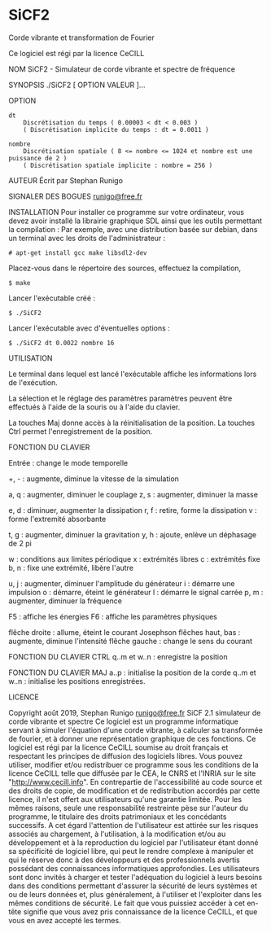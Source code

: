 # SiCF2

Corde vibrante et transformation de Fourier

Ce logiciel est régi par la licence CeCILL

NOM
	SiCF2 - Simulateur de corde vibrante et spectre de fréquence

SYNOPSIS
	./SiCF2 [ OPTION VALEUR ]...

OPTION

	dt
		Discrétisation du temps	( 0.00003 < dt < 0.003 )
		( Discrétisation implicite du temps : dt = 0.0011 )

	nombre
		Discrétisation spatiale ( 8 <= nombre <= 1024 et nombre est une puissance de 2 )
		( Discrétisation spatiale implicite : nombre = 256 )

AUTEUR
		Écrit par Stephan Runigo

SIGNALER DES BOGUES
		runigo@free.fr

INSTALLATION
Pour installer ce programme sur votre ordinateur, vous devez avoir
installé la librairie graphique SDL ainsi que les outils permettant
la compilation :
Par exemple, avec une distribution basée sur debian, dans un terminal avec les
droits de l'administrateur :

	# apt-get install gcc make libsdl2-dev

Placez-vous dans le répertoire des sources, effectuez la compilation,

	$ make

Lancer l'exécutable créé :

	$ ./SiCF2

Lancer l'exécutable avec d'éventuelles options :

	$ ./SiCF2 dt 0.0022 nombre 16

UTILISATION

Le terminal dans lequel est lancé l'exécutable affiche les informations
lors de l'exécution.

La sélection et le réglage des paramètres paramètres peuvent être effectués
à l'aide de la souris ou à l'aide du clavier.

La touches Maj donne accès à la réinitialisation de la position.
La touches Ctrl permet l'enregistrement de la position.

FONCTION DU CLAVIER

Entrée : change le mode temporelle

+, - : augmente, diminue la vitesse de la simulation


a, q : augmenter, diminuer le couplage
z, s : augmenter, diminuer la masse

e, d : diminuer, augmenter la dissipation
r, f : retire, forme la dissipation
v : forme l'extremité absorbante

t, g : augmenter, diminuer la gravitation
y, h : ajoute, enlève un déphasage de 2 pi

w : conditions aux limites périodique
x : extrémités libres
c : extrémités fixe
b, n : fixe une extrémité, libère l'autre

u, j : augmenter, diminuer l'amplitude du générateur
i : démarre une impulsion
o : démarre, éteint le générateur
l : démarre le signal carrée
p, m : augmenter, diminuer la fréquence

F5 : affiche les énergies
F6 : affiche les paramètres physiques

flêche droite : allume, éteint le courant Josephson
flêches haut, bas : augmente, diminue l'intensité
flêche gauche : change le sens du courant

FONCTION DU CLAVIER CTRL
q..m et w..n : enregistre la position

FONCTION DU CLAVIER MAJ
a..p : initialise la position de la corde
q..m et w..n : initialise les positions enregistrées.

LICENCE

Copyright août 2019, Stephan Runigo
runigo@free.fr
SiCF 2.1  simulateur de corde vibrante et spectre
Ce logiciel est un programme informatique servant à simuler l'équation
d'une corde vibrante, à calculer sa transformée de fourier, et à donner
une représentation graphique de ces fonctions. 
Ce logiciel est régi par la licence CeCILL soumise au droit français et
respectant les principes de diffusion des logiciels libres. Vous pouvez
utiliser, modifier et/ou redistribuer ce programme sous les conditions
de la licence CeCILL telle que diffusée par le CEA, le CNRS et l'INRIA
sur le site "http://www.cecill.info".
En contrepartie de l'accessibilité au code source et des droits de copie,
de modification et de redistribution accordés par cette licence, il n'est
offert aux utilisateurs qu'une garantie limitée.  Pour les mêmes raisons,
seule une responsabilité restreinte pèse sur l'auteur du programme, le
titulaire des droits patrimoniaux et les concédants successifs.
A cet égard  l'attention de l'utilisateur est attirée sur les risques
associés au chargement,  à l'utilisation,  à la modification et/ou au
développement et à la reproduction du logiciel par l'utilisateur étant
donné sa spécificité de logiciel libre, qui peut le rendre complexe à
manipuler et qui le réserve donc à des développeurs et des professionnels
avertis possédant  des  connaissances  informatiques approfondies. Les
utilisateurs sont donc invités à charger  et  tester  l'adéquation du
logiciel à leurs besoins dans des conditions permettant d'assurer la
sécurité de leurs systèmes et ou de leurs données et, plus généralement,
à l'utiliser et l'exploiter dans les mêmes conditions de sécurité.
Le fait que vous puissiez accéder à cet en-tête signifie que vous avez
pris connaissance de la licence CeCILL, et que vous en avez accepté les
termes.

